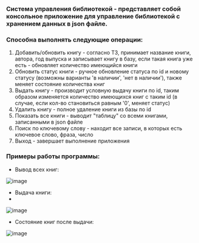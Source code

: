 ### Системa управления библиотекой - представляет собой консольное приложение для управление библиотекой с хранением данных в json файле.
### Способна выполнять следующие операции:
1. Добавить/обновить книгу - согласно ТЗ, принимает название книги, автора, год выпуска и записывает книгу в базу, если такая книга уже есть - обновляет количество имеющийся книги 
2. Обновить статус книги - ручное обновление статуса по id и новому статусу (возможны варианты 'в наличии', 'нет в наличии'), также меняет состояние количества книг
3. Выдать книгу - производит условную выдачу книги по id, таким образом изменяется количество имеющихся книг с таким id (в случае, если кол-во становиться равным '0', меняет статус)
4. Удалить книгу - полное удаление книги из базы по id
5. Показать все книги - выводит "таблицу" со всеми книгами, записанными в json файле
6. Поиск по ключевому слову - находит все записи, в которых есть ключевое слово, фраза, число 
7. Выход - завершает выполнение приложения

### Примеры работы программы:
- Вывод всех книг:

![image](https://github.com/user-attachments/assets/b08fcfda-bcd0-4db0-acbc-83ff69a20589)

- Выдача книги:
- 
![image](https://github.com/user-attachments/assets/354506ff-a060-45a7-817c-878542e27bc0)

- Состояние книг после выдачи:
  
![image](https://github.com/user-attachments/assets/84f4a3c1-e3e0-47cc-97c8-5f40d3fd4651)

